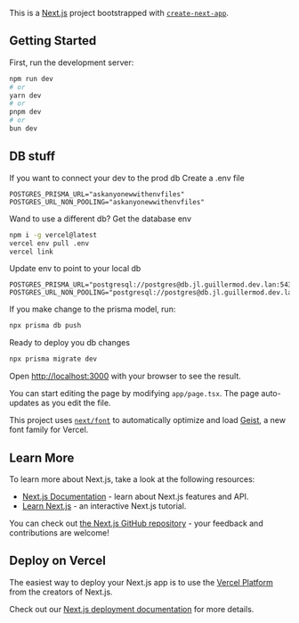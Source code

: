 This is a [Next.js](https://nextjs.org) project bootstrapped with [`create-next-app`](https://nextjs.org/docs/app/api-reference/cli/create-next-app).

## Getting Started

First, run the development server:

```bash
npm run dev
# or
yarn dev
# or
pnpm dev
# or
bun dev
```

## DB stuff

If you want to connect your dev to the prod db
Create a .env file
```
POSTGRES_PRISMA_URL="askanyonewwithenvfiles"
POSTGRES_URL_NON_POOLING="askanyonewwithenvfiles"
```

Wand to use a different db?
Get the database env
```bash
npm i -g vercel@latest
vercel env pull .env
vercel link
```

Update env to point to your local db
```
POSTGRES_PRISMA_URL="postgresql://postgres@db.jl.guillermod.dev.lan:5432/rubits"
POSTGRES_URL_NON_POOLING="postgresql://postgres@db.jl.guillermod.dev.lan:5432/rubits"
```

If you make change to the prisma model, run:

```bash
npx prisma db push
```
Ready to deploy you db changes
```bash
npx prisma migrate dev
```

Open [http://localhost:3000](http://localhost:3000) with your browser to see the result.

You can start editing the page by modifying `app/page.tsx`. The page auto-updates as you edit the file.

This project uses [`next/font`](https://nextjs.org/docs/app/building-your-application/optimizing/fonts) to automatically optimize and load [Geist](https://vercel.com/font), a new font family for Vercel.

## Learn More

To learn more about Next.js, take a look at the following resources:

- [Next.js Documentation](https://nextjs.org/docs) - learn about Next.js features and API.
- [Learn Next.js](https://nextjs.org/learn) - an interactive Next.js tutorial.

You can check out [the Next.js GitHub repository](https://github.com/vercel/next.js) - your feedback and contributions are welcome!

## Deploy on Vercel

The easiest way to deploy your Next.js app is to use the [Vercel Platform](https://vercel.com/new?utm_medium=default-template&filter=next.js&utm_source=create-next-app&utm_campaign=create-next-app-readme) from the creators of Next.js.

Check out our [Next.js deployment documentation](https://nextjs.org/docs/app/building-your-application/deploying) for more details.
